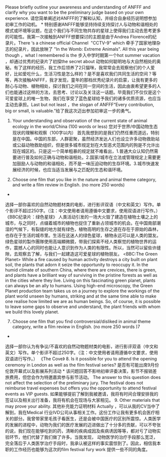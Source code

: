 Please briefly outline your awareness and understanding of ANFFF and clarify why you want to be the preliminary judge based on your own experience. 请您简单阐述对ANFFF的了解和认知，并结合自身经历说明想参加初审工作的动机。
*
	特别感谢ANFFF能够坚持持续支持探讨人与动物和谐相处的模式或环境等议题，在这个我们与不同生物共存的星球上使得我们主动去思考更多的可能性。我第一次接触到ANFFF想要探讨的主题是由于Andrea Florence的纪录片。There ‘s a chinese official Channel  "CCTV-9"  which 牵手了国家地理杂志的纪录片，因此放映了 "In the Womb: Extreme Animals". All this year being though ，what I remembered is the 步入中学时期第一个hot summer vacation ，却通过优秀的纪录片了初探the secret about 动物如何聪明地与大自然相处的奥秘。有了这样的经历，我工作后领养了2只猫咪，我常常会去观察他们的个人爱好，比如爱吃什么，生活习性是怎么样的？是不是喜欢我们共同生活的空间？等等，再次接触ANFFF，我才发现，童年的那档优秀纪录片的启蒙，让我有更多的耐心与动物、植物相处，探讨我们之间在同一空间的生活，因此由衷希望更多的人们也能通过这样的方法，去思考、讨论以及关注这一话题。毕竟我们不仅仅是这个可爱星球上的唯一生物，我们在享受了蓝色星球给予我们的诸多优质资源，也应当主动去承担。Last but not least ，the slogan of ANFFF“Every contribution, big or small, is valuable.”给了我这次迈出参加初审这一步的勇气。

1. Your understanding and observation of the current state of animal ecology in the world/China (100 words or less) 您对于世界/中国动物生态现状的理解和观察（100字以内）
首先我想到的是我们仍然任重而道远，特别是在中国。中国的东部，人群密聚，虽然经济发达人们也设立许多动物救助站或公益动物救助组织，但是很多城市规定划在大型恶犬范围内的狗是不允许出现在城区的。只是这一个简单粗暴的规定就不难看出，1.普通大众认知仍然需要进行普及如何正确与动物和谐相处。2.国家/城市在立法或管理规定上需要更加鼓励人与动物的和谐相处，而不是一味压迫动物的生存环境。3.城市快速发展经济的时候，也应当适当发展与之匹配的生态和谐环境。

6. Choose one film that you like in the nature and animal theme category, and write a  film review in English. (no more 250 words) 
*
选择一部你喜欢的自然动物题材类的电影，进行影评双语（中文和英文）写作。单个影评不超过250字。（注：中文使用者请用遵循中文要求，使用双语进行写作。）
《BBC纪录片：绿色星球》
人类活动引发的一场大火毁了建造在植物土壤之上的城市，与之同时，点缀着城市的植物也捉住了重新占领城市的机会。在中国南部潮湿的气候下，有裂缝的地方就有绿色，植物高明的生存之道在存在于原始的森林，也存在于生活的城市里。生活在这迷人的绿色星球，植物永远可以是人类的盟友。绿色星球的製作團隊使用高端顯微鏡，带我们探索不经人类察觉的植物世界的运作，震撼人心的同时也能让人意识到作为人类的有限性。所以，当然可以留些许缝隙，去观察去了解，与我们一起建造这可爱星球的植物朋友。
<BBC:The Green Planet>
While a fire caused by human activity destroys a city built on plant soil, the plants that adorn it seize the opportunity to reoccupy it. In the humid climate of southern China, where there are crevices, there is green, and plants have a brilliant way of surviving in the pristine forests as well as in the cities where they live. Living on this fascinating green planet, plants can always be an ally to humans. Using high-end microscopy, the Green Planet production team takes us on a journey to explore the workings of the plant world unseen by humans, striking and at the same time able to make one realise how limited we are as human beings. So, of course, it is possible to leave some gaps to observe and understand, the plant friends with whom we build this lovely planet.

7. Choose one film that you find controversial/disliked in animal theme category, write a  film review in English. (no more 250 words )7
*
 选择一部你认为有争议/不喜欢的自然动物题材类的电影，进行影评双语（中文和英文）写作。单个影评不超过250字。（注：中文使用者请用遵循中文要求，使用双语进行写作。）
《The Cove》
8. Is it possible for you to attend the opening ceremony in London as well as the film festival series? 是否有可能出席9月份伦敦开幕式以及影展系列活动
*
该问题回答不影响初审评委决策，影节不报销差旅费用，但您会作为特邀嘉宾参与影节活动。 
The answer to this question does not affect the selection of the preliminary jury. The festival does not reimburse travel expenses but offers you the opportunity to attend festival events as VIP guests.
如果能够提前了解到我被邀请，我将有时间合理安排我的签证以及相关出行准备，我将有机会在现场与大家相见。
9. Other materials that may prove your ability. 其他补充能力证明材料
Actually ，可以从我的CV当中了解到，我在Medical 行业IVD公司从事相关工作。这份工作让我有更多机会医疗相关的部分。我曾带家里毛孩子看医生，还是会被中国医疗的区别所震惊。人类医学的发展的进程中，动物为我们的医疗发展的迈进做出了十分多的贡献，可以不夸张的说，我们现在能够吃到的药，清晰的疾病成因及疾病诱因等等，都对亏了动物实验环节，他们代替了我们做了许多。当我发现， 动物医学的治疗手段那么宽泛，完全落后于人类医学治疗手段时，我承认被这样的事实震惊到了。因此，相信我本职的工作经历也能够为这次的film festival fury work 提供一些不同的角度。